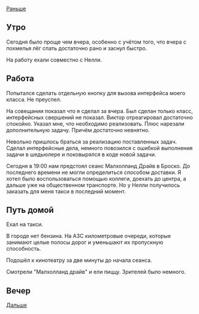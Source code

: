 [Раньше](2021.02.01.md)  
## Утро
Сегодня было проще чем вчера, особенно с учётом того, что вчера с похмелья лёг спать достаточно рано и заснул быстро. 

На работу ехали совместно с Нелли.
## Работа
Попытался сделать отдельную кнопку для вызова интерфейса моего класса. Не преуспел.

На совещании показал что я сделал за вчера. Был сделан только класс, интерфейсных свершений не показал. Виктор отреагировал достаточно спокойно. Указал мне, что необходимо реализовать. Плюс нарезали дополнительную задачу. Причём достаточно невнятно.

Невольно пришлось браться за реализацию поставленных задач. Сделал интерфейсные дела, немного повозился с ошибкой выполнения задачи в шедьюлере и поковырялся в коде новой задачи.

Сегодня в 19:00 нам предстоял сеанс Малхолланд Драйв в Броско. До последнего времени не могли определиться способом доставки. Я хотел было воспользоваться помощью коллеги, доехать до центра, а дальше уже на общественном транспорте. Но у Нелли получилось заказать для меня такси в последний момент.
## Путь домой
Ехал на такси.

В городе нет бензина. На АЗС километровые очереди, которые занимают целые полосы дорог и уменьшают их пропускную способность.

Подошёл к кинотеатру за две минуты до начала сеанса.

Смотрели "Малхолланд драйв" и ели пиццу. Зрителей было немного.
## Вечер
[Дальше](2021.02.03.md)
